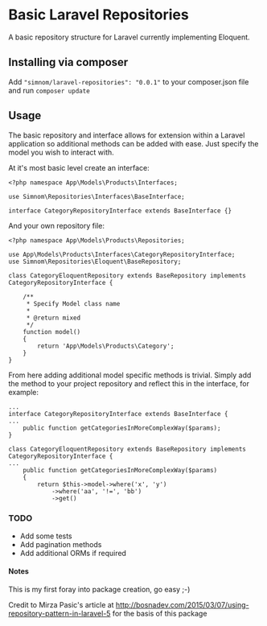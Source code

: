 # Basic Laravel Repositories
A basic repository structure for Laravel currently implementing Eloquent.

## Installing via composer
Add `"simnom/laravel-repositories": "0.0.1"` to your composer.json file and run `composer update`

## Usage
The basic repository and interface allows for extension within a Laravel application so additional methods can be added with ease. Just specify the model you wish to interact with.

At it's most basic level create an interface:

```
<?php namespace App\Models\Products\Interfaces;

use Simnom\Repositories\Interfaces\BaseInterface;

interface CategoryRepositoryInterface extends BaseInterface {}
```
And your own repository file:
```
<?php namespace App\Models\Products\Repositories;

use App\Models\Products\Interfaces\CategoryRepositoryInterface;
use Simnom\Repositories\Eloquent\BaseRepository;

class CategoryEloquentRepository extends BaseRepository implements CategoryRepositoryInterface {

    /**
     * Specify Model class name
     *
     * @return mixed
     */
    function model()
    {
        return 'App\Models\Products\Category';
    }
}
```
From here adding additional model specific methods is trivial. Simply add the method to your project repository and reflect this in the interface, for example:

```
...
interface CategoryRepositoryInterface extends BaseInterface {
...
    public function getCategoriesInMoreComplexWay($params);
}
```
```
class CategoryEloquentRepository extends BaseRepository implements CategoryRepositoryInterface {
...
    public function getCategoriesInMoreComplexWay($params)
    {
        return $this->model->where('x', 'y')
            ->where('aa', '!=', 'bb')
            ->get()
```

### TODO
 - Add some tests
 - Add pagination methods
 - Add additional ORMs if required


#### Notes

This is my first foray into package creation, go easy ;-)

Credit to Mirza Pasic's article at http://bosnadev.com/2015/03/07/using-repository-pattern-in-laravel-5 for the basis of this package